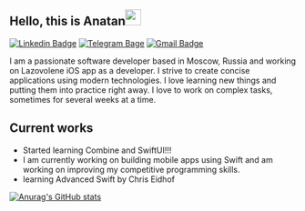 
## Hello, this is Anatan<img src="https://media.giphy.com/media/hvRJCLFzcasrR4ia7z/giphy.gif" width="28px" height="28px"> 
[![Linkedin Badge](https://img.shields.io/badge/-AntonZyabkin-blue?style=flat-square&logo=Linkedin&logoColor=white&link=https://www.linkedin.com/in/haany-ali)](www.linkedin.com/in/AntonZyabkin) [![Telegram Bage](https://img.shields.io/badge/-AntonZyabkin-blue?style=flat-square&logo=telegram&logoColor=white)](https://t.me/antonzyabkin) [![Gmail Badge](https://img.shields.io/badge/-zyabkinantonv@gmail.com-red?style=flat-square&logo=Gmail&logoColor=white)](mailto:zyabkinantonv@gmail.com)

I am a passionate software developer based in Moscow, Russia and working on Lazovolene iOS app as a developer. I strive to create concise applications using modern technologies. I love learning new things and putting them into practice right away. I love to work on complex tasks, sometimes for several weeks at a time.



## Current works
* Started learning Combine and SwiftUI!!!
* I am currently working on building mobile apps using Swift and am working on improving my competitive programming skills.
* learning Advanced Swift by Chris Eidhof

[![Anurag's GitHub stats](https://github-readme-stats.vercel.app/api?username=AntonZyabkin)](https://github.com/AntonZyabkin/github-readme-stats)
